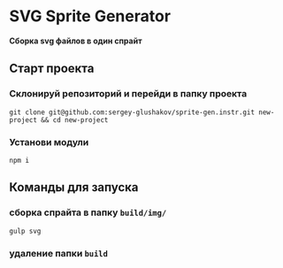 # SVG Sprite Generator

**Сборка svg файлов в один спрайт**


## Старт проекта

### Склонируй репозиторий и перейди в папку проекта
```
git clone git@github.com:sergey-glushakov/sprite-gen.instr.git new-project && cd new-project

```

### Установи модули

```
npm i
```

## Команды для запуска

### сборка спрайта в папку `build/img/`

```
gulp svg
```

### удаление папки `build`
